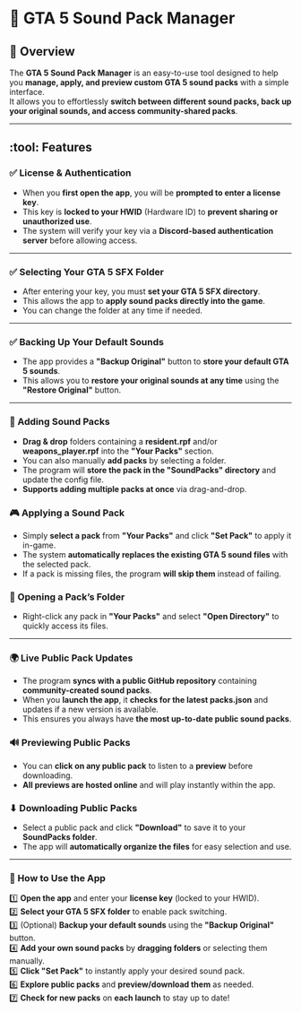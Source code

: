 # :musical_note: GTA 5 Sound Pack Manager  

## :small_blue_diamond: Overview  
The **GTA 5 Sound Pack Manager** is an easy-to-use tool designed to help you **manage, apply, and preview custom GTA 5 sound packs** with a simple interface.  
It allows you to effortlessly **switch between different sound packs, back up your original sounds, and access community-shared packs**.

---

## :tool: Features  

### :white_check_mark: License & Authentication  
- When you **first open the app**, you will be **prompted to enter a license key**.  
- This key is **locked to your HWID** (Hardware ID) to **prevent sharing or unauthorized use**.  
- The system will verify your key via a **Discord-based authentication server** before allowing access.  

---

### :white_check_mark: Selecting Your GTA 5 SFX Folder  
- After entering your key, you must **set your GTA 5 SFX directory**.  
- This allows the app to **apply sound packs directly into the game**.  
- You can change the folder at any time if needed.  

---

### :white_check_mark: Backing Up Your Default Sounds  
- The app provides a **"Backup Original"** button to **store your default GTA 5 sounds**.  
- This allows you to **restore your original sounds at any time** using the **"Restore Original"** button.  

---

### :musical_note: Adding Sound Packs  
- **Drag & drop** folders containing a **resident.rpf** and/or **weapons_player.rpf** into the **"Your Packs"** section.  
- You can also manually **add packs** by selecting a folder.  
- The program will **store the pack in the "SoundPacks" directory** and update the config file.  
- **Supports adding multiple packs at once** via drag-and-drop.  

### :video_game: Applying a Sound Pack  
- Simply **select a pack** from **"Your Packs"** and click **"Set Pack"** to apply it in-game.  
- The system **automatically replaces the existing GTA 5 sound files** with the selected pack.  
- If a pack is missing files, the program **will skip them** instead of failing.  

### :open_file_folder: Opening a Pack’s Folder  
- Right-click any pack in **"Your Packs"** and select **"Open Directory"** to quickly access its files.  

---

### :earth_africa: Live Public Pack Updates  
- The program **syncs with a public GitHub repository** containing **community-created sound packs**.  
- When you **launch the app**, it **checks for the latest packs.json** and updates if a new version is available.  
- This ensures you always have **the most up-to-date public sound packs**.  

### :loud_sound: Previewing Public Packs  
- You can **click on any public pack** to listen to a **preview** before downloading.  
- **All previews are hosted online** and will play instantly within the app.  

### ⬇ Downloading Public Packs  
- Select a public pack and click **"Download"** to save it to your **SoundPacks folder**.  
- The app will **automatically organize the files** for easy selection and use.  

---

### :scroll: How to Use the App  

:one: **Open the app** and enter your **license key** (locked to your HWID).  
:two: **Select your GTA 5 SFX folder** to enable pack switching.  
:three: (Optional) **Backup your default sounds** using the **"Backup Original"** button.  
:four: **Add your own sound packs** by **dragging folders** or selecting them manually.  
:five: **Click "Set Pack"** to instantly apply your desired sound pack.  
:six: **Explore public packs** and **preview/download them** as needed.  
:seven: **Check for new packs** on **each launch** to stay up to date!
